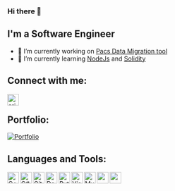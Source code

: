 ### Hi there 👋


## I'm a Software Engineer 

- 🔭 I’m currently working on [Pacs Data Migration tool](https://github.com/arjunraghurama/pacs-data-migration-tool)
- 🌱 I’m currently learning [NodeJs](https://nodejs.org/en/) and [Solidity](https://solidity.readthedocs.io/en/v0.7.4/#)

## Connect with me:

[<img align="left" alt="arjunraghurama | LinkedIn" width="26px" src="https://user-images.githubusercontent.com/22273002/98264591-10b4ff80-1fae-11eb-99b3-4e1b60d80b6a.png" />][linkedin]


<br />

## Portfolio:

[![Portfolio](https://img.shields.io/website?style=for-the-badge&url=https%3A%2F%2Farjunraghurama.github.io%2Fcv%2F)](https://arjunraghurama.github.io/cv/ "Resume")
<br />

## Languages and Tools:

[<img align="left" alt="C++" title="C++" width="26px" src="https://user-images.githubusercontent.com/22273002/98249127-e9553700-1f9b-11eb-9f7d-4d16bd497a6e.png" />][cpp]
[<img align="left" alt="C#" title="C#" width="26px" src="https://user-images.githubusercontent.com/22273002/98249383-2faa9600-1f9c-11eb-8f9b-36e9d5819b46.png" />][c#]
[<img align="left" alt="GitHub" title="Github" width="26px" src="https://user-images.githubusercontent.com/22273002/98250758-e0656500-1f9d-11eb-80f0-c22603b77c66.png" />][github]
[<img align="left" alt="Docker"  title="Docker" width="26px" src="https://user-images.githubusercontent.com/22273002/98249562-62ed2500-1f9c-11eb-8ee3-6b3846062f5d.png" />][docker]

[<img align="left" alt="Python" title="Python" width="26px" src="https://user-images.githubusercontent.com/22273002/98250277-3f76aa00-1f9d-11eb-8244-75b04d79149b.png" />][python]
[<img align="left" alt="Visual Studio" title="Visual Studio" width="26px" src="https://user-images.githubusercontent.com/22273002/98250575-9b413300-1f9d-11eb-9a39-feb25a88f594.png" />][visualstudio]
[<img align="left" alt="MySQL" title="MySQL" width="26px" src="https://user-images.githubusercontent.com/22273002/98252613-27545a00-1fa0-11eb-9744-584fdf586c34.png" />][mysql]
[<img align="left" alt=" " title="Solidity" width="26px" src="https://user-images.githubusercontent.com/22273002/98339175-4fd86480-2031-11eb-9209-0665034e3cbd.png" />][solidity]
[<img align="left"  title="Node Js" alt=" " width="26px" src="https://user-images.githubusercontent.com/22273002/98466371-1e0ffb00-21f5-11eb-8e76-19f2f5ac475a.png" />][nodejs]

[linkedin]: https://linkedin.com/in/arjunraghurama
[cpp]: http://www.cplusplus.com/
[c#]: https://docs.microsoft.com/en-us/dotnet/csharp/
[github]: https://github.com/
[docker]: https://www.docker.com/
[python]: https://www.python.org/
[visualstudio]: https://visualstudio.microsoft.com/
[mysql]: https://www.mysql.com/
[solidity]: https://solidity.readthedocs.io/en/v0.7.4/#
[nodejs]: https://nodejs.org/en/
<!-- 
Solidity : https://user-images.githubusercontent.com/22273002/98341910-9f209400-2035-11eb-8cb9-319960aac71b.png
-->
<!--
<img align="left" alt=" " width="26px" src=" " />
![nodejs](https://user-images.githubusercontent.com/22273002/98466371-1e0ffb00-21f5-11eb-8e76-19f2f5ac475a.png)
![java-script-logo](https://user-images.githubusercontent.com/22273002/98466372-1f412800-21f5-11eb-9bc9-aeda07efb14c.png)
-->

<!--
[Pacs Data Migration tool]: 
-->
